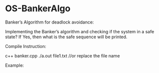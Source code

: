 # OS-BankerAlgo
Banker’s Algorithm for deadlock avoidance:

Implementing the Banker’s algorithm and checking if the system in a safe state? If Yes, then what is the safe sequence will be printed.

Compile Instruction:

c++ banker.cpp
./a.out file1.txt  //or replace the file name

Example:
